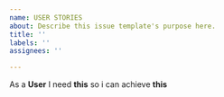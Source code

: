 ```yaml
---
name: USER STORIES
about: Describe this issue template's purpose here.
title: ''
labels: ''
assignees: ''

---
```


As a **User** I need **this** so i can achieve **this**
